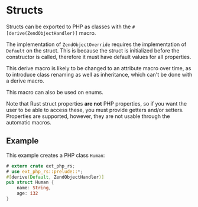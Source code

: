 # Structs

Structs can be exported to PHP as classes with the
`#[derive(ZendObjectHandler)]` macro.

The implementation of `ZendObjectOverride` requires the implementation of
`Default` on the struct. This is because the struct is initialized before the
constructor is called, therefore it must have default values for all properties.

This derive macro is likely to be changed to an attribute macro over time, as to
introduce class renaming as well as inheritance, which can't be done with a
derive macro.

This macro can also be used on enums.

Note that Rust struct properties **are not** PHP properties, so if you want the
user to be able to access these, you must provide getters and/or setters.
Properties are supported, however, they are not usable through the automatic
macros.

## Example

This example creates a PHP class `Human`:

```rust
# extern crate ext_php_rs;
# use ext_php_rs::prelude::*;
#[derive(Default, ZendObjectHandler)]
pub struct Human {
    name: String,
    age: i32
}
```
